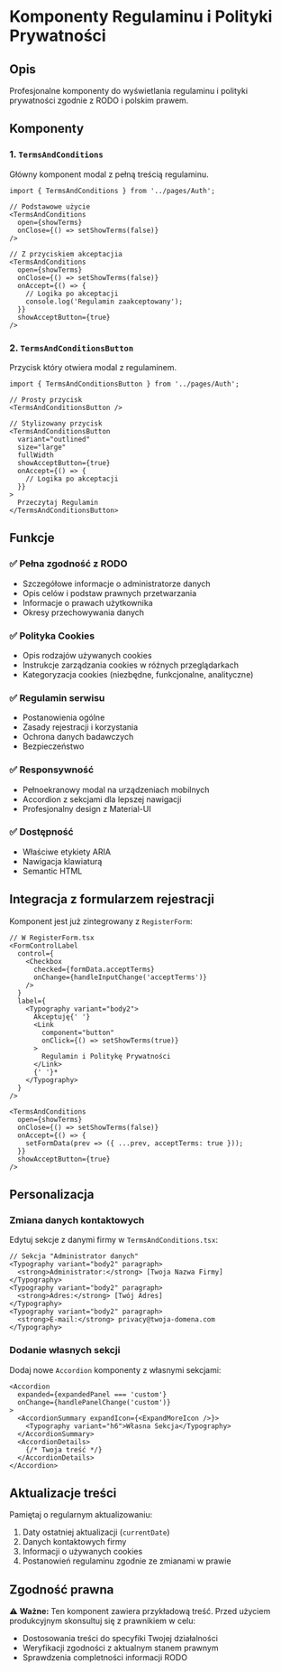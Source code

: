 # Komponenty Regulaminu i Polityki Prywatności

## Opis

Profesjonalne komponenty do wyświetlania regulaminu i polityki prywatności zgodnie z RODO i polskim prawem.

## Komponenty

### 1. `TermsAndConditions`
Główny komponent modal z pełną treścią regulaminu.

```tsx
import { TermsAndConditions } from '../pages/Auth';

// Podstawowe użycie
<TermsAndConditions
  open={showTerms}
  onClose={() => setShowTerms(false)}
/>

// Z przyciskiem akceptacjia
<TermsAndConditions
  open={showTerms}
  onClose={() => setShowTerms(false)}
  onAccept={() => {
    // Logika po akceptacji
    console.log('Regulamin zaakceptowany');
  }}
  showAcceptButton={true}
/>
```

### 2. `TermsAndConditionsButton`
Przycisk który otwiera modal z regulaminem.

```tsx
import { TermsAndConditionsButton } from '../pages/Auth';

// Prosty przycisk
<TermsAndConditionsButton />

// Stylizowany przycisk
<TermsAndConditionsButton
  variant="outlined"
  size="large"
  fullWidth
  showAcceptButton={true}
  onAccept={() => {
    // Logika po akceptacji
  }}
>
  Przeczytaj Regulamin
</TermsAndConditionsButton>
```

## Funkcje

### ✅ Pełna zgodność z RODO
- Szczegółowe informacje o administratorze danych
- Opis celów i podstaw prawnych przetwarzania
- Informacje o prawach użytkownika
- Okresy przechowywania danych

### ✅ Polityka Cookies
- Opis rodzajów używanych cookies
- Instrukcje zarządzania cookies w różnych przeglądarkach
- Kategoryzacja cookies (niezbędne, funkcjonalne, analityczne)

### ✅ Regulamin serwisu
- Postanowienia ogólne
- Zasady rejestracji i korzystania
- Ochrona danych badawczych
- Bezpieczeństwo

### ✅ Responsywność
- Pełnoekranowy modal na urządzeniach mobilnych
- Accordion z sekcjami dla lepszej nawigacji
- Profesjonalny design z Material-UI

### ✅ Dostępność
- Właściwe etykiety ARIA
- Nawigacja klawiaturą
- Semantic HTML

## Integracja z formularzem rejestracji

Komponent jest już zintegrowany z `RegisterForm`:

```tsx
// W RegisterForm.tsx
<FormControlLabel
  control={
    <Checkbox
      checked={formData.acceptTerms}
      onChange={handleInputChange('acceptTerms')}
    />
  }
  label={
    <Typography variant="body2">
      Akceptuję{' '}
      <Link 
        component="button" 
        onClick={() => setShowTerms(true)}
      >
        Regulamin i Politykę Prywatności
      </Link>
      {' '}*
    </Typography>
  }
/>

<TermsAndConditions
  open={showTerms}
  onClose={() => setShowTerms(false)}
  onAccept={() => {
    setFormData(prev => ({ ...prev, acceptTerms: true }));
  }}
  showAcceptButton={true}
/>
```

## Personalizacja

### Zmiana danych kontaktowych
Edytuj sekcje z danymi firmy w `TermsAndConditions.tsx`:

```tsx
// Sekcja "Administrator danych"
<Typography variant="body2" paragraph>
  <strong>Administrator:</strong> [Twoja Nazwa Firmy]
</Typography>
<Typography variant="body2" paragraph>
  <strong>Adres:</strong> [Twój Adres]
</Typography>
<Typography variant="body2" paragraph>
  <strong>E-mail:</strong> privacy@twoja-domena.com
</Typography>
```

### Dodanie własnych sekcji
Dodaj nowe `Accordion` komponenty z własnymi sekcjami:

```tsx
<Accordion 
  expanded={expandedPanel === 'custom'} 
  onChange={handlePanelChange('custom')}
>
  <AccordionSummary expandIcon={<ExpandMoreIcon />}>
    <Typography variant="h6">Własna Sekcja</Typography>
  </AccordionSummary>
  <AccordionDetails>
    {/* Twoja treść */}
  </AccordionDetails>
</Accordion>
```

## Aktualizacje treści

Pamiętaj o regularnym aktualizowaniu:
1. Daty ostatniej aktualizacji (`currentDate`)
2. Danych kontaktowych firmy
3. Informacji o używanych cookies
4. Postanowień regulaminu zgodnie ze zmianami w prawie

## Zgodność prawna

⚠️ **Ważne:** Ten komponent zawiera przykładową treść. Przed użyciem produkcyjnym skonsultuj się z prawnikiem w celu:
- Dostosowania treści do specyfiki Twojej działalności
- Weryfikacji zgodności z aktualnym stanem prawnym
- Sprawdzenia completności informacji RODO
